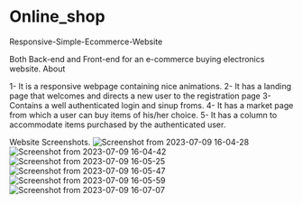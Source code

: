 # Online_shop

Responsive-Simple-Ecommerce-Website

Both Back-end and Front-end for an e-commerce buying electronics website.
About

1- It is a responsive webpage containing nice animations.
2- It has a landing page that welcomes and directs a new user to the registration page
3- Contains a well authenticated login and sinup froms.
4- It has a market page from which a user can buy items of his/her choice.
5- It has a column to accommodate items purchased by the authenticated user.

Website Screenshots.
![Screenshot from 2023-07-09 16-04-28](https://github.com/Patrick4Ndolo/Online_shop/assets/55972260/d20ba15e-a591-447d-b77a-ad9ed5f30281)
![Screenshot from 2023-07-09 16-04-42](https://github.com/Patrick4Ndolo/Online_shop/assets/55972260/3e9073f3-d08a-4542-80e9-05b1b09af127)
![Screenshot from 2023-07-09 16-05-25](https://github.com/Patrick4Ndolo/Online_shop/assets/55972260/56d7642c-e172-4b42-b574-ea1b7c29c30e)
![Screenshot from 2023-07-09 16-05-47](https://github.com/Patrick4Ndolo/Online_shop/assets/55972260/ca0a61ce-ff40-46df-ac99-ac86dce542f9)
![Screenshot from 2023-07-09 16-05-59](https://github.com/Patrick4Ndolo/Online_shop/assets/55972260/6c360ea0-5afd-44ce-a37d-0812b0e58921)
![Screenshot from 2023-07-09 16-07-07](https://github.com/Patrick4Ndolo/Online_shop/assets/55972260/e4f97ad0-3386-43d3-9509-72f208bb5f51)


